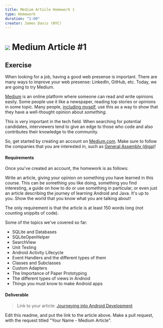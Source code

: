 ```yaml
---
title: Medium Article Homework 1
type: Homework
duration: "1:00"
creator: James Davis (NYC)
---
```


# ![](https://ga-dash.s3.amazonaws.com/production/assets/logo-9f88ae6c9c3871690e33280fcf557f33.png) Medium Article #1

## Exercise

When looking for a job, having a good web presense is important. There are many ways to improve your web presense: LinkedIn, GitHub, etc. Today, we are going to try Medium.

[Medium](https://medium.com) is an online platform where someone can read and write opinions easily. Some people use it like a newspaper, reading top stories or opinions in some topic. Many people, [including myself](https://medium.com/@16bits), use this as a way to show that they have a well-thought opinion about *something*.

This is very important in the tech field. When searching for potential candidates, interviewers tend to give an edge to those who code and also contributes their knowledge to the community.

So, get started by creating an account on [Medium.com](https://medium.com). Make sure to follow the companies that you are interested in, such as [General Assembly (@ga)](https://medium.com/@ga)!

#### Requirements

Once you've created an account, the homework is as follows:

Write an article, giving your opinion on something you have learned in this course. This can be something you like doing, something you find interesting, a guide on how to do or use something in particular, or even just an article describing the journey of learning Android and Java. It's up to you. Show the world that you know what you are talking about!

The only requirement is that the article is at least 150 words long (not counting snippits of code).

Some of the topics we've covered so far:

* SQLite and Databases
* SQLiteOpenHelper
* SearchView
* Unit Testing
* Android Activity Lifecycle
* Event Handlers and the different types of them
* Classes and Subclasses
* Custom Adapters
* The Importance of Paper Prototyping
* The different types of views in Android
* Things you must know to make Android apps

#### Deliverable

> Link to your article: [Journeying into Android Development](https://medium.com/@QuothTheRavings/journeying-into-android-development-fc9e847cee18#.crdcb3rf2)

Edit this readme, and put the link to the article above. Make a pull request, with the request titled "Your Name - Medium Article".
